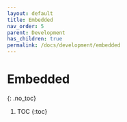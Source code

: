 ```yaml
---
layout: default
title: Embedded
nav_order: 5
parent: Development
has_children: true
permalink: /docs/development/embedded
---
```


# Embedded
{: .no_toc}


1. TOC
{:toc}
